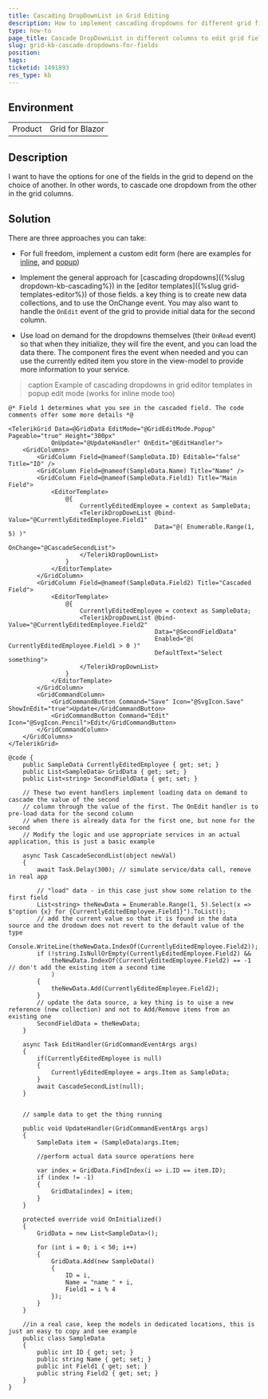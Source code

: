 ```yaml
---
title: Cascading DropDownList in Grid Editing
description: How to implement cascading dropdowns for different grid fields
type: how-to
page_title: Cascade DropDownList in different columns to edit grid fields
slug: grid-kb-cascade-dropdowns-for-fields
position: 
tags: 
ticketid: 1491893
res_type: kb
---
```


## Environment
<table>
	<tbody>
		<tr>
			<td>Product</td>
			<td>Grid for Blazor</td>
		</tr>
	</tbody>
</table>


## Description
I want to have the options for one of the fields in the grid to depend on the choice of another. In other words, to cascade one dropdown from the other in the grid columns.

## Solution
There are three approaches you can take:

* For full freedom, implement a custom edit form (here are examples for <a href="https://demos.telerik.com/blazor-ui/grid/editing-custom-form" target="_blank">inline</a>, and <a href="https://github.com/telerik/blazor-ui/tree/master/grid/custom-popup-form" target="_blank">popup</a>)

* Implement the general approach for [cascading dropdowns]({%slug dropdown-kb-cascading%}) in the [editor templates]({%slug grid-templates-editor%}) of those fields. a key thing is to create new data collections, and to use the OnChange event. You may also want to handle the `OnEdit` event of the grid to provide initial data for the second column.

* Use load on demand for the dropdowns themselves (their `OnRead` event) so that when they initialize, they will fire the event, and you can load the data there. The component fires the event when needed and you can use the currently edited item you store in the view-model to provide more information to your service.


>caption Example of cascading dropdowns in grid editor templates in popup edit mode (works for inline mode too)

````CSHTML
@* Field 1 determines what you see in the cascaded field. The code comments offer some more details *@

<TelerikGrid Data=@GridData EditMode="@GridEditMode.Popup" Pageable="true" Height="300px"
            OnUpdate="@UpdateHandler" OnEdit="@EditHandler">
    <GridColumns>
        <GridColumn Field=@nameof(SampleData.ID) Editable="false" Title="ID" />
        <GridColumn Field=@nameof(SampleData.Name) Title="Name" />
        <GridColumn Field=@nameof(SampleData.Field1) Title="Main Field">
            <EditorTemplate>
                @{
                    CurrentlyEditedEmployee = context as SampleData;
                    <TelerikDropDownList @bind-Value="@CurrentlyEditedEmployee.Field1"
                                         Data="@( Enumerable.Range(1, 5) )"
                                         OnChange="@CascadeSecondList">
                    </TelerikDropDownList>
                }
            </EditorTemplate>
        </GridColumn>
        <GridColumn Field=@nameof(SampleData.Field2) Title="Cascaded Field">
            <EditorTemplate>
                @{
                    CurrentlyEditedEmployee = context as SampleData;
                    <TelerikDropDownList @bind-Value="@CurrentlyEditedEmployee.Field2"
                                         Data="@SecondFieldData"
                                         Enabled="@( CurrentlyEditedEmployee.Field1 > 0 )"
                                         DefaultText="Select something">
                    </TelerikDropDownList>
                }
            </EditorTemplate>
        </GridColumn>
        <GridCommandColumn>
            <GridCommandButton Command="Save" Icon="@SvgIcon.Save" ShowInEdit="true">Update</GridCommandButton>
            <GridCommandButton Command="Edit" Icon="@SvgIcon.Pencil">Edit</GridCommandButton>
        </GridCommandColumn>
    </GridColumns>
</TelerikGrid>

@code {
    public SampleData CurrentlyEditedEmployee { get; set; }
    public List<SampleData> GridData { get; set; }
    public List<string> SecondFieldData { get; set; }

    // These two event handlers implement loading data on demand to cascade the value of the second
    // column through the value of the first. The OnEdit handler is to pre-load data for the second column
    // when there is already data for the first one, but none for the second
    // Modify the logic and use appropriate services in an actual application, this is just a basic example

    async Task CascadeSecondList(object newVal)
    {
        await Task.Delay(300); // simulate service/data call, remove in real app

        // "load" data - in this case just show some relation to the first field
        List<string> theNewData = Enumerable.Range(1, 5).Select(x => $"option {x} for {CurrentlyEditedEmployee.Field1}").ToList();
        // add the current value so that it is found in the data source and the drodown does not revert to the default value of the type
        Console.WriteLine(theNewData.IndexOf(CurrentlyEditedEmployee.Field2));
        if (!string.IsNullOrEmpty(CurrentlyEditedEmployee.Field2) &&
            theNewData.IndexOf(CurrentlyEditedEmployee.Field2) == -1 // don't add the existing item a second time
            )
        {
            theNewData.Add(CurrentlyEditedEmployee.Field2);
        }
        // update the data source, a key thing is to uise a new reference (new collection) and not to Add/Remove items from an existing one
        SecondFieldData = theNewData;
    }

    async Task EditHandler(GridCommandEventArgs args)
    {
        if(CurrentlyEditedEmployee is null)
        {
            CurrentlyEditedEmployee = args.Item as SampleData;
        }
        await CascadeSecondList(null);
    }


    // sample data to get the thing running

    public void UpdateHandler(GridCommandEventArgs args)
    {
        SampleData item = (SampleData)args.Item;

        //perform actual data source operations here

        var index = GridData.FindIndex(i => i.ID == item.ID);
        if (index != -1)
        {
            GridData[index] = item;
        }
    }

    protected override void OnInitialized()
    {
        GridData = new List<SampleData>();

        for (int i = 0; i < 50; i++)
        {
            GridData.Add(new SampleData()
            {
                ID = i,
                Name = "name " + i,
                Field1 = i % 4
            });
        }
    }

    //in a real case, keep the models in dedicated locations, this is just an easy to copy and see example
    public class SampleData
    {
        public int ID { get; set; }
        public string Name { get; set; }
        public int Field1 { get; set; }
        public string Field2 { get; set; }
    }
}
````


